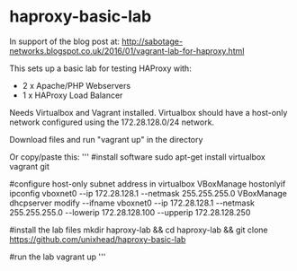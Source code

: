 # haproxy-basic-lab
In support of the blog post at:
http://sabotage-networks.blogspot.co.uk/2016/01/vagrant-lab-for-haproxy.html

This sets up a basic lab for testing HAProxy with:
 - 2 x Apache/PHP Webservers
 - 1 x HAProxy Load Balancer

Needs Virtualbox and Vagrant installed. Virtualbox should have a host-only network configured using the 172.28.128.0/24 network.

Download files and run "vagrant up" in the directory


Or copy/paste this:
'''
#install software
sudo apt-get install virtualbox vagrant git

#configure host-only subnet address in virtualbox
VBoxManage hostonlyif ipconfig vboxnet0 --ip 172.28.128.1 --netmask 255.255.255.0
VBoxManage dhcpserver modify --ifname vboxnet0 --ip 172.28.128.1 --netmask 255.255.255.0 --lowerip 172.28.128.100 --upperip 172.28.128.250

#install the lab files
mkdir haproxy-lab && cd haproxy-lab && git clone https://github.com/unixhead/haproxy-basic-lab

#run the lab
vagrant up
'''
